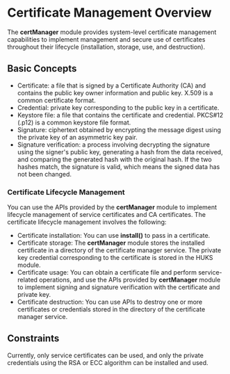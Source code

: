 # Certificate Management Overview

The **certManager** module provides system-level certificate management capabilities to implement management and secure use of certificates throughout their lifecycle (installation, storage, use, and destruction).

## Basic Concepts

- Certificate: a file that is signed by a Certificate Authority (CA) and contains the public key owner information and public key. X.509 is a common certificate format.
- Credential: private key corresponding to the public key in a certificate.
- Keystore file: a file that contains the certificate and credential. PKCS#12 (.p12) is a common keystore file format.
- Signature: ciphertext obtained by encrypting the message digest using the private key of an asymmetric key pair.
- Signature verification: a process involving decrypting the signature using the signer's public key, generating a hash from the data received, and comparing the generated hash with the original hash. If the two hashes match, the signature is valid, which means the signed data has not been changed.

### Certificate Lifecycle Management

You can use the APIs provided by the **certManager** module to implement lifecycle management of service certificates and CA certificates. The certificate lifecycle management involves the following:

- Certificate installation: You can use **install()** to pass in a certificate.
- Certificate storage: The **certManager** module stores the installed certificate in a directory of the certificate manager service. The private key credential corresponding to the certificate is stored in the HUKS module.
- Certificate usage: You can obtain a certificate file and perform service-related operations, and use the APIs provided by **certManager** module to implement signing and signature verification with the certificate and private key.
- Certificate destruction: You can use APIs to destroy one or more certificates or credentials stored in the directory of the certificate manager service.

## Constraints
  
Currently, only service certificates can be used, and only the private credentials using the RSA or ECC algorithm can be installed and used.
